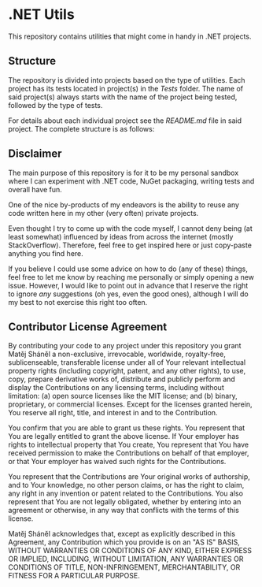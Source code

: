 # .NET Utils

This repository contains utilities that might come in handy in .NET projects.

## Structure

The repository is divided into projects based on the type of utilities. Each project has its tests located in project(s)
in the _Tests_ folder. The name of said project(s) always starts with the name of the project being tested, followed by
the type of tests.

For details about each individual project see the _README.md_ file in said project. The complete structure is as
follows:

## Disclaimer

The main purpose of this repository is for it to be my personal sandbox where I can experiment with .NET code, NuGet
packaging, writing tests and overall have fun.

One of the nice by-products of my endeavors is the ability to reuse any code written here in my other (very often)
private projects.

Even thought I try to come up with the code myself, I cannot deny being (at least somewhat) influenced by ideas from
across the internet (mostly StackOverflow). Therefore, feel free to get inspired here or just copy-paste anything you
find here.

If you believe I could use some advice on how to do (any of these) things, feel free to let me know by reaching me
personally or simply opening a new issue. However, I would like to point out in advance that I reserve the right to
ignore _any_ suggestions (oh yes, even the good ones), although I will do my best to not exercise this right too often.

## Contributor License Agreement

By contributing your code to any project under this repository you grant Matěj Sháněl a non-exclusive, irrevocable,
worldwide, royalty-free, sublicenseable, transferable license under all of Your relevant intellectual property rights
(including copyright, patent, and any other rights), to use, copy, prepare derivative works of, distribute and
publicly perform and display the Contributions on any licensing terms, including without limitation:
(a) open source licenses like the MIT license; and (b) binary, proprietary, or commercial licenses. Except for the
licenses granted herein, You reserve all right, title, and interest in and to the Contribution.

You confirm that you are able to grant us these rights. You represent that You are legally entitled to grant the
above license. If Your employer has rights to intellectual property that You create, You represent that You have
received permission to make the Contributions on behalf of that employer, or that Your employer has waived such
rights for the Contributions.

You represent that the Contributions are Your original works of authorship, and to Your knowledge, no other person
claims, or has the right to claim, any right in any invention or patent related to the Contributions. You also
represent that You are not legally obligated, whether by entering into an agreement or otherwise, in any way that
conflicts with the terms of this license.

Matěj Sháněl acknowledges that, except as explicitly described in this Agreement, any Contribution which
you provide is on an "AS IS" BASIS, WITHOUT WARRANTIES OR CONDITIONS OF ANY KIND, EITHER EXPRESS OR IMPLIED,
INCLUDING, WITHOUT LIMITATION, ANY WARRANTIES OR CONDITIONS OF TITLE, NON-INFRINGEMENT, MERCHANTABILITY, OR FITNESS
FOR A PARTICULAR PURPOSE.
